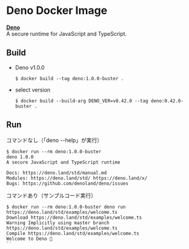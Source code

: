 # Deno Docker Image

**[Deno](https://deno.land/)**  
A secure runtime for JavaScript and TypeScript.

## Build

* Deno v1.0.0
    ```
    $ docker build --tag deno:1.0.0-buster .
    ```

* select version
    ```
    $ docker build --build-arg DENO_VER=v0.42.0 --tag deno:0.42.0-buster .
    ```

## Run

コマンドなし（「deno --help」が実行）
```
$ docker run --rm deno:1.0.0-buster
deno 1.0.0
A secure JavaScript and TypeScript runtime

Docs: https://deno.land/std/manual.md
Modules: https://deno.land/std/ https://deno.land/x/
Bugs: https://github.com/denoland/deno/issues
```

コマンドあり（サンプルコード実行）
```
$ docker run --rm deno:1.0.0-buster deno run https://deno.land/std/examples/welcome.ts
Download https://deno.land/std/examples/welcome.ts
Warning Implicitly using master branch https://deno.land/std/examples/welcome.ts
Compile https://deno.land/std/examples/welcome.ts
Welcome to Deno 🦕
``
